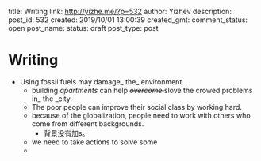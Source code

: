 title: Writing
link: http://yizhe.me/?p=532
author: Yizhev
description: 
post_id: 532
created: 2019/10/01 13:00:39
created_gmt: 
comment_status: open
post_name: 
status: draft
post_type: post

# Writing

* Using fossil fuels may damage_ the_ environment. 
  * building _apartments_ can help _<s>overcome </s>_ slove the crowed problems in_ the _city.
  * The poor people can improve their social class by working hard. 
  * because of the globalization, people need to work with others who come from different backgrounds. 
    * 背景没有加s。
  * we need to take actions to solve some
  *